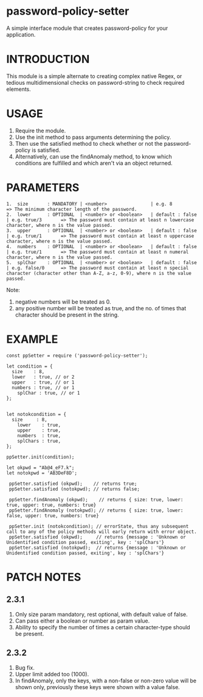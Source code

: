 # password-policy-setter
A simple interface module that creates password-policy for your application.

# INTRODUCTION

This module is a simple alternate to creating complex native Regex, or tedious multidimensional checks on password-string to check required elements.

# USAGE

1. Require the module.
2. Use the init method to pass arguments determining the policy.
3. Then use the satisfied method to check whether or not the password-policy is satisfied.
4. Alternatively, can use the findAnomaly method, to know which conditions are fulfilled and which aren't via an object returned.


# PARAMETERS
```
1.  size       : MANDATORY | <number>                | e.g. 8          => The minimum character length of the password.
2.  lower      : OPTIONAL  | <number> or <boolean>   | default : false | e.g. true/3       => The password must contain at least n lowercase character, where n is the value passed.
3.  upper      : OPTIONAL  | <number> or <boolean>   | default : false | e.g. true/1       => The password must contain at least n uppercase character, where n is the value passed.
4.  numbers    : OPTIONAL  | <number> or <boolean>   | default : false | e.g. true/1       => The password must contain at least n numeral character, where n is the value passed.
5.  splChar    : OPTIONAL  | <number> or <boolean>   | default : false | e.g. false/0      => The password must contain at least n special character (character other than A-Z, a-z, 0-9), where n is the value passed.

```
Note: 
1. negative numbers will be treated as 0.
2. any positive number will be treated as true, and the no. of times that character should be present in the string.

# EXAMPLE

```
const ppSetter = require ('password-policy-setter');

let condition = {
  size    : 8,
  lower   : true, // or 2
  upper   : true, // or 1
  numbers : true, // or 1
	splChar : true, // or 1
};


let notokcondition = {
  size     : 8,
	lower    : true,
	upper    : true,
	numbers  : true,
	splChars : true,
};

ppSetter.init(condition);

let okpwd = "Ab@4_eF7.k";
let notokpwd = 'AB3DeF8D';

 ppSetter.satisfied (okpwd);    // returns true;
 ppSetter.satisfied (notokpwd); // returns false;

 ppSetter.findAnomaly (okpwd);    // returns { size: true, lower: true, upper: true, numbers: true}
 ppSetter.findAnomaly (notokpwd); // returns { size: true, lower: false, upper: true, numbers: true}
 
 ppSetter.init (notokcondition); // errorState, thus any subsequent call to any of the policy methods will early return with error object.
 ppSetter.satisfied (okpwd);     // returns {message : 'Unknown or Unidentified condition passed, exiting', key : 'splChars'}
 ppSetter.satisfied (notokpwd);  // returns {message : 'Unknown or Unidentified condition passed, exiting', key : 'splChars'}

```
# PATCH NOTES 

## 2.3.1
1. Only size param mandatory, rest optional, with default value of false.
2. Can pass either a boolean or number as param value.
3. Ability to specify the number of times a certain character-type should be present.

## 2.3.2
1. Bug fix.
2. Upper limit added too (1000).
3. In findAnomaly, only the keys, with a non-false or non-zero value will be shown only, previously these keys were shown with a value false.